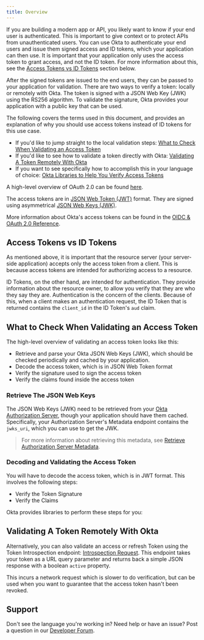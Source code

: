 ```yaml
---
title: Overview
---
```


If you are building a modern app or API, you likely want to know if your end user is authenticated. This is important to give context or to protect APIs from unauthenticated users. You can use Okta to authenticate your end users and issue them signed access and ID tokens, which your application can then use. It is important that your application only uses the access token to grant access, and not the ID token. For more information about this, see the [Access Tokens vs ID Tokens](#access-tokens-vs-id-tokens) section below.

After the signed tokens are issued to the end users, they can be passed to your application for validation. There are two ways to verify a token: locally or remotely with Okta. The token is signed with a JSON Web Key (JWK) using the RS256 algorithm. To validate the signature, Okta provides your application with a public key that can be used.

 The following covers the terms used in this document, and provides an explanation of why you should use access tokens instead of ID tokens for this use case.

- If you'd like to jump straight to the local validation steps: [What to Check When Validating an Access Token](#what-to-check-when-validating-an-access-token)
- If you'd like to see how to validate a token directly with Okta: [Validating A Token Remotely With Okta](#validating-a-token-remotely-with-okta)
- If you want to see specifically how to accomplish this in your language of choice: [Okta Libraries to Help You Verify Access Tokens](#okta-libraries-to-help-you-verify-access-tokens)

A high-level overview of OAuth 2.0 can be found [here](/docs/concepts/oauth-openid/#oauth-2-0).

The access tokens are in [JSON Web Token (JWT)](https://tools.ietf.org/html/rfc7519) format. They are signed using asymmetrical [JSON Web Keys (JWK)](https://tools.ietf.org/html/rfc7517).

More information about Okta's access tokens can be found in the [OIDC & OAuth 2.0 Reference](/docs/reference/api/oidc/#access-token).

## Access Tokens vs ID Tokens

As mentioned above, it is important that the resource server (your server-side application) accepts only the access token from a client. This is because access tokens are intended for authorizing access to a resource.

ID Tokens, on the other hand, are intended for authentication. They provide information about the resource owner, to allow you verify that they are who they say they are. Authentication is the concern of the clients. Because of this, when a client makes an authentication request, the ID Token that is returned contains the `client_id` in the ID Token's `aud` claim.

## What to Check When Validating an Access Token

The high-level overview of validating an access token looks like this:

- Retrieve and parse your Okta JSON Web Keys (JWK), which should be checked periodically and cached by your application.
- Decode the access token, which is in JSON Web Token format
- Verify the signature used to sign the access token
- Verify the claims found inside the access token

### Retrieve The JSON Web Keys

The JSON Web Keys (JWK) need to be retrieved from your [Okta Authorization Server](/docs/guides/customize-authz-server/), though your application should have them cached. Specifically, your Authorization Server's Metadata endpoint contains the `jwks_uri`, which you can use to get the JWK.

> For more information about retrieving this metadata, see [Retrieve Authorization Server Metadata](/docs/reference/api/oidc/#well-knownoauth-authorization-server).

### Decoding and Validating the Access Token

You will have to decode the access token, which is in JWT format.  This involves the following steps:
- Verify the Token Signature
- Verify the Claims

Okta provides libraries to perform these steps for you:
<StackSelector snippet="accesstoken"/>

## Validating A Token Remotely With Okta

Alternatively, you can also validate an access or refresh Token using the Token Introspection endpoint: [Introspection Request](/docs/reference/api/oidc/#introspect). This endpoint takes your token as a URL query parameter and returns back a simple JSON response with a boolean `active` property.

This incurs a network request which is slower to do verification, but can be used when you want to guarantee that the access token hasn't been revoked.

## Support

Don't see the language you're working in? Need help or have an issue? Post a question in our [Developer Forum](https://devforum.okta.com).
